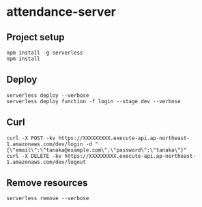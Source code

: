 # attendance-server

## Project setup

```
npm install -g serverless
npm install
```

## Deploy

```
serverless deploy --verbose
serverless deploy function -f login --stage dev --verbose
```

## Curl

```
curl -X POST -kv https://XXXXXXXXX.execute-api.ap-northeast-1.amazonaws.com/dev/login -d "{\"email\":\"tanaka@example.com\",\"password\":\"tanaka\"}"
curl -X DELETE -kv https://XXXXXXXXX.execute-api.ap-northeast-1.amazonaws.com/dev/logout
```

## Remove resources

```
serverless remove --verbose
```
